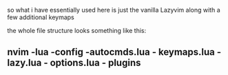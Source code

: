 so what i have essentially used here is just the vanilla Lazyvim  along with a few additional keymaps


the whole file structure looks something like this:

nvim 
  -lua
      -config
          -autocmds.lua
          - keymaps.lua
          - lazy.lua
          - options.lua
      - plugins
  - 
